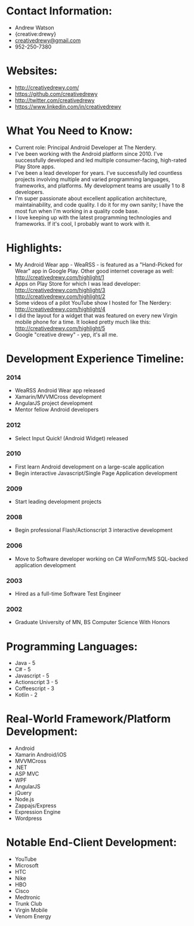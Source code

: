 # Contact Information:

- Andrew Watson
- {creative:drewy}
- creativedrewy@gmail.com
- 952-250-7380

# Websites:

- http://creativedrewy.com/
- https://github.com/creativedrewy
- http://twitter.com/creativedrewy
- https://www.linkedin.com/in/creativedrewy

# What You Need to Know:

- Current role: Principal Android Developer at The Nerdery.
- I've been working with the Android platform since 2010. I've successfully developed and led multiple consumer-facing, high-rated Play Store apps.
- I've been a lead developer for years. I've successfully led countless projects involving multiple and varied programming languages, frameworks, and platforms. My development teams are usually 1 to 8 developers.
- I'm super passionate about excellent application architecture, maintainability, and code quality. I do it for my own sanity; I have the most fun when I'm working in a quality code base.
- I love keeping up with the latest programming technologies and frameworks. If it's cool, I probably want to work with it.

# Highlights:

- My Android Wear app - WeaRSS - is featured as a "Hand-Picked for Wear" app in Google Play. Other good internet coverage as well:
http://creativedrewy.com/highlight/1
- Apps on Play Store for which I was lead developer:
http://creativedrewy.com/highlight/3<br/>
http://creativedrewy.com/highlight/2
- Some videos of a pilot YouTube show I hosted for The Nerdery:
http://creativedrewy.com/highlight/4
- I did the layout for a widget that was featured on every new Virgin mobile phone for a time. It looked pretty much like this:
http://creativedrewy.com/highlight/5
- Google "creative drewy" - yep, it's all me.

# Development Experience Timeline:

### 2014
- WeaRSS Android Wear app released
- Xamarin/MVVMCross development
- AngularJS project development
- Mentor fellow Android developers

### 2012
- Select Input Quick! (Android Widget) released

### 2010
- First learn Android development on a large-scale application
- Begin interactive Javascript/Single Page Application development

### 2009
- Start leading development projects

### 2008
- Begin professional Flash/Actionscript 3 interactive development

### 2006
- Move to Software developer working on C# WinForm/MS SQL-backed application development

### 2003
- Hired as a full-time Software Test Engineer

### 2002
- Graduate University of MN, BS Computer Science With Honors

# Programming Languages:

- Java - 5
- C# - 5
- Javascript - 5
- Actionscript 3 - 5
- Coffeescript - 3
- Kotlin - 2

# Real-World Framework/Platform Development:

- Android
- Xamarin Android/iOS
- MVVMCross
- .NET
- ASP MVC
- WPF
- AngularJS
- jQuery
- Node.js
- Zappajs/Express
- Expression Engine
- Wordpress

# Notable End-Client Development:

- YouTube
- Microsoft
- HTC
- Nike
- HBO
- Cisco
- Medtronic
- Trunk Club
- Virgin Mobile
- Venom Energy
